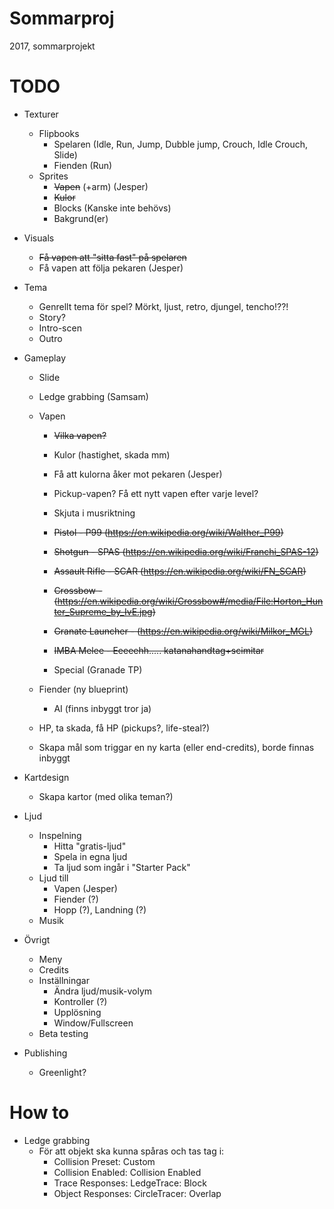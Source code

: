 # Sommarproj
2017, sommarprojekt

# TODO

* Texturer
  * Flipbooks
    * Spelaren (Idle, Run, Jump, Dubble jump, Crouch, Idle Crouch, Slide)
    * Fienden (Run)
  * Sprites
    * ~~Vapen~~ (+arm) (Jesper)
    * ~~Kulor~~ 
    * Blocks (Kanske inte behövs)
    * Bakgrund(er)
  
* Visuals
  * ~~Få vapen att "sitta fast" på spelaren~~
  * Få vapen att följa pekaren (Jesper)

* Tema
  * Genrellt tema för spel? Mörkt, ljust, retro, djungel, tencho!??!
  * Story?
  * Intro-scen
  * Outro

* Gameplay
  * Slide
  * Ledge grabbing (Samsam)
  * Vapen
    * ~~Vilka vapen?~~
    * Kulor (hastighet, skada mm)
    * Få att kulorna åker mot pekaren (Jesper)
    * Pickup-vapen? Få ett nytt vapen efter varje level?
    * Skjuta i musriktning
   
    * ~~Pistol - P99 (https://en.wikipedia.org/wiki/Walther_P99)~~
    * ~~Shotgun - SPAS (https://en.wikipedia.org/wiki/Franchi_SPAS-12)~~
    * ~~Assault Rifle - SCAR (https://en.wikipedia.org/wiki/FN_SCAR)~~
    * ~~Crossbow - (https://en.wikipedia.org/wiki/Crossbow#/media/File:Horton_Hunter_Supreme_by_IvE.jpg)~~
    * ~~Granate Launcher - (https://en.wikipedia.org/wiki/Milkor_MGL)~~
    * ~~IMBA Melee - Eeeeehh..... katanahandtag+scimitar~~

    * Special (Granade TP)
    
    
  * Fiender (ny blueprint)
    * AI (finns inbyggt tror ja)
  * HP, ta skada, få HP (pickups?, life-steal?)
  * Skapa mål som triggar en ny karta (eller end-credits), borde finnas inbyggt
  
* Kartdesign
  * Skapa kartor (med olika teman?)

* Ljud
  * Inspelning
    * Hitta "gratis-ljud"
    * Spela in egna ljud
    * Ta ljud som ingår i "Starter Pack"
  * Ljud till
    * Vapen (Jesper)
    * Fiender (?)
    * Hopp (?), Landning (?)
  * Musik
 
* Övrigt
  * Meny
  * Credits
  * Inställningar
    * Ändra ljud/musik-volym
    * Kontroller (?)
    * Upplösning
    * Window/Fullscreen
  * Beta testing
  
* Publishing
  * Greenlight?
  
# How to
* Ledge grabbing
  * För att objekt ska kunna spåras och tas tag i:
    * Collision Preset: Custom
    * Collision Enabled: Collision Enabled
    * Trace Responses: LedgeTrace: Block
    * Object Responses: CircleTracer: Overlap
    

 
